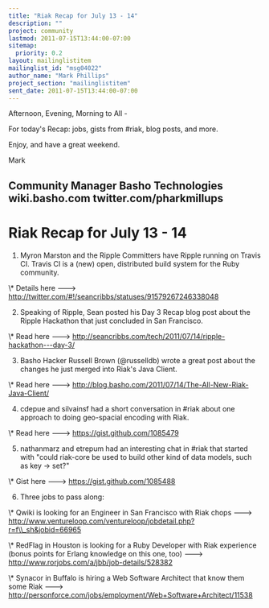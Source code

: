 ```yaml
---
title: "Riak Recap for July 13 - 14"
description: ""
project: community
lastmod: 2011-07-15T13:44:00-07:00
sitemap:
  priority: 0.2
layout: mailinglistitem
mailinglist_id: "msg04022"
author_name: "Mark Phillips"
project_section: "mailinglistitem"
sent_date: 2011-07-15T13:44:00-07:00
---
```



Afternoon, Evening, Morning to All -

For today's Recap: jobs, gists from #riak, blog posts, and more.

Enjoy, and have a great weekend.

Mark

Community Manager
Basho Technologies
wiki.basho.com
twitter.com/pharkmillups
------------------------------------

Riak Recap for July 13 - 14
====================

1) Myron Marston and the Ripple Committers have Ripple running on
Travis CI. Travis CI is a (new) open, distributed build system for the
Ruby community.

\\* Details here ---&gt; http://twitter.com/#!/seancribbs/statuses/91579267246338048

2) Speaking of Ripple, Sean posted his Day 3 Recap blog post about the
Ripple Hackathon that just concluded in San Francisco.

\\* Read here ---&gt; http://seancribbs.com/tech/2011/07/14/ripple-hackathon---day-3/

3) Basho Hacker Russell Brown (@russelldb) wrote a great post about
the changes he just merged into Riak's Java Client.

\\* Read here ---&gt; http://blog.basho.com/2011/07/14/The-All-New-Riak-Java-Client/

4) cdepue and silvainsf had a short conversation in #riak about one
approach to doing geo-spacial encoding with Riak.

\\* Read here ---&gt; https://gist.github.com/1085479

5) nathanmarz and etrepum had an interesting chat in #riak that
started with "could riak-core be used to build other kind of data
models, such as key -&gt; set?"

\\* Gist here ---&gt; https://gist.github.com/1085488

6) Three jobs to pass along:

\\* Qwiki is looking for an Engineer in San Francisco with Riak chops
---&gt; http://www.ventureloop.com/ventureloop/jobdetail.php?r=f\\_sh&jobid=66965

\\* RedFlag in Houston is looking for a Ruby Developer with Riak
experience (bonus points for Erlang knowledge on this one, too) ---&gt;
http://www.rorjobs.com/a/jbb/job-details/528382

\\* Synacor in Buffalo is hiring a Web Software Architect that know them
some Riak ---&gt; 
http://personforce.com/jobs/employment/Web+Software+Architect/11538

